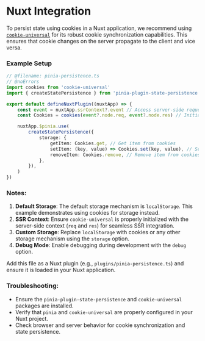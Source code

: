 # Nuxt Integration

To persist state using cookies in a Nuxt application, we recommend using [`cookie-universal`](https://github.com/microcipcip/cookie-universal/tree/master) for its robust cookie synchronization capabilities. This ensures that cookie changes on the server propagate to the client and vice versa.

### Example Setup

```ts twoslash
// @filename: pinia-persistence.ts
// @noErrors
import cookies from 'cookie-universal'
import { createStatePersistence } from 'pinia-plugin-state-persistence'

export default defineNuxtPlugin((nuxtApp) => {
	const event = nuxtApp.ssrContext?.event // Access server-side request/response
	const Cookies = cookies(event?.node.req, event?.node.res) // Initialize cookie-universal with SSR context

	nuxtApp.$pinia.use(
		createStatePersistence({
			storage: {
				getItem: Cookies.get, // Get item from cookies
				setItem: (key, value) => Cookies.set(key, value), // Set item in cookies
				removeItem: Cookies.remove, // Remove item from cookies
			},
		}),
	)
})
```

### Notes:
1. **Default Storage**: The default storage mechanism is `localStorage`. This example demonstrates using cookies for storage instead.
2. **SSR Context**: Ensure `cookie-universal` is properly initialized with the server-side context (`req` and `res`) for seamless SSR integration.
3. **Custom Storage**: Replace `localStorage` with cookies or any other storage mechanism using the `storage` option.
4. **Debug Mode**: Enable debugging during development with the `debug` option.

Add this file as a Nuxt plugin (e.g., `plugins/pinia-persistence.ts`) and ensure it is loaded in your Nuxt application.

### Troubleshooting:
- Ensure the `pinia-plugin-state-persistence` and `cookie-universal` packages are installed.
- Verify that `pinia` and `cookie-universal` are properly configured in your Nuxt project.
- Check browser and server behavior for cookie synchronization and state persistence.
